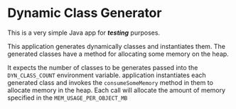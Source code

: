 # Dynamic Class Generator


This is a very simple Java app for **_testing_** purposes.

This application generates dynamically classes and instantiates them. The generated classes have a method for allocating some memory on the heap.

It expects the number of classes to be generates passed into the `DYN_CLASS_COUNT` environment variable. application instantiates each generated class and invokes the `consumeSomeMemory` method in them to allocate memory in the heap. Each call will allocate the amount of memory specified in the `MEM_USAGE_PER_OBJECT_MB`
